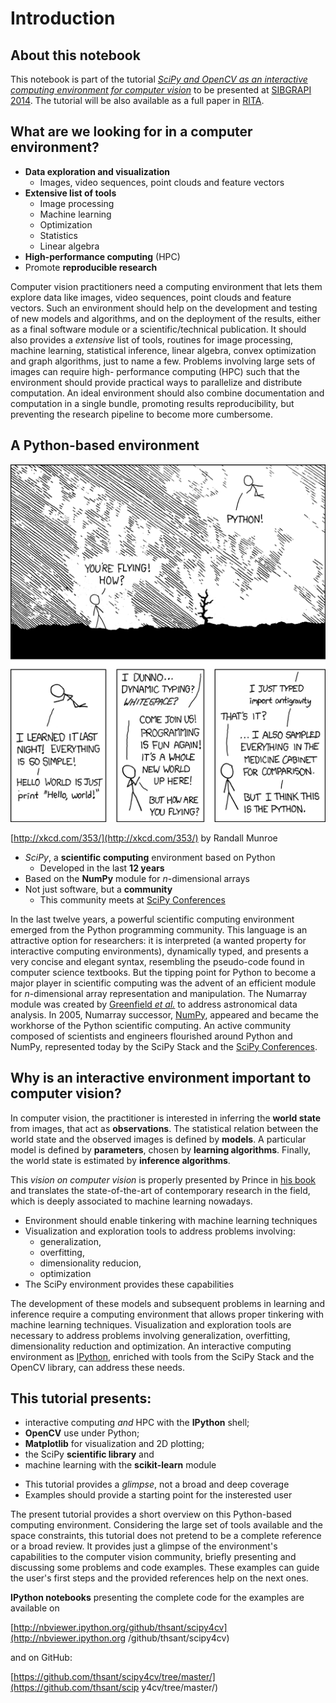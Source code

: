 
# Introduction

## About this notebook

This notebook is part of the tutorial *[SciPy and OpenCV as an interactive
computing environment for computer
vision](http://emap.fgv.br/sibgrapi-2014/tutorials.html)* to be presented at
[SIBGRAPI 2014](http://emap.fgv.br/sibgrapi-2014/). The tutorial will be also
available as a full paper in [RITA](http://www.seer.ufrgs.br/index.php/rita/).

## What are we looking for in a computer environment?

- **Data exploration and visualization**
    - Images, video sequences, point clouds and feature vectors
- **Extensive list of tools**
    - Image processing
    - Machine learning
    - Optimization
    - Statistics
    - Linear algebra
- **High-performance computing** (HPC)
- Promote **reproducible research**

Computer vision practitioners need a computing environment that lets them
explore data like images, video sequences, point clouds and feature vectors.
Such an environment should help on the development and testing of new models and
algorithms, and on the deployment of the results, either as a final software
module or a scientific/technical publication. It should also provides a
*extensive* list of tools, routines for image processing, machine learning,
statistical inference, linear algebra, convex optimization and graph algorithms,
just to name a few. Problems involving large sets of images can require high-
performance computing (HPC) such that the environment should provide practical
ways to parallelize and distribute computation. An ideal environment should also
combine documentation and computation in a single bundle, promoting results
reproducibility, but preventing the research pipeline to become more cumbersome.

## A Python-based environment
![xkcd on Python](./figs/python.png)

[http://xkcd.com/353/](http://xkcd.com/353/) by Randall Munroe

- *SciPy*, a **scientific computing** environment based on Python
  - Developed in the last **12 years**
- Based on the **NumPy** module for $n$-dimensional arrays
- Not just software, but a **community**
  - This community meets at [SciPy Conferences](http://conference.scipy.org)

In the last twelve years, a powerful scientific computing environment emerged
from the Python programming community. This language is an attractive option for
researchers: it is interpreted (a wanted property for interactive computing
environments), dynamically typed,
and presents a very concise and elegant syntax, resembling the pseudo-code found
in computer science textbooks. But the tipping point for Python to become a
major player in scientific computing was the advent of an efficient module for
$n$-dimensional array
representation and manipulation. The Numarray module was created by [Greenfield
*et al.*](http://adsabs.harvard.edu/abs/2002adass..11..140G) to address
astronomical data analysis. In 2005, Numarray successor,
[NumPy](http://www.numpy.org/), appeared and became the workhorse of the Python
scientific computing. An active community composed of scientists and engineers
flourished around Python and NumPy, represented today by the SciPy Stack and the
[SciPy Conferences](http://conference.scipy.org).

## Why is an interactive environment important to computer vision?

In computer vision, the practitioner is interested in inferring the **world
state** from images, that act as **observations**. The statistical relation
between the world state and the observed images is defined by **models**. A
particular model is defined by **parameters**, chosen  by **learning
algorithms**. Finally, the world state is estimated by **inference algorithms**.

 This *vision on computer vision* is properly presented by Prince in [his
book](http://www.computervisionmodels.com/) and translates the state-of-the-art
of contemporary research in the field, which is deeply associated to machine
learning nowadays.

- Environment should enable tinkering with machine learning techniques
- Visualization and exploration tools to address problems involving:
    - generalization,
    - overfitting,
    - dimensionality reducion,
    - optimization
- The SciPy environment provides these capabilities

The development of these models and subsequent problems in learning and
inference require a computing environment that allows proper tinkering with
machine learning techniques. Visualization and exploration tools are necessary
to address problems involving generalization, overfitting, dimensionality
reduction and optimization. An interactive computing environment as
[IPython](ython.org/), enriched with tools from the SciPy Stack and the OpenCV
library, can address these needs.

## This tutorial presents:

- interactive computing *and* HPC with the **IPython** shell;
- **OpenCV** use under Python;
- **Matplotlib** for visualization and 2D plotting;
- the SciPy **scientific library** and
- machine learning with the **scikit-learn** module

* This tutorial provides a *glimpse*, not a broad and deep coverage
* Examples should provide a starting point for the insterested user

The present tutorial provides a short overview on this Python-based computing
environment. Considering the large set of tools available and the space
constraints, this tutorial does not pretend to be a complete reference or a
broad review. It provides just a glimpse of the environment's capabilities to
the computer vision community, briefly presenting and discussing some problems
and code examples. These examples can guide the user's first steps and the
provided references help on the next ones.

**IPython notebooks** presenting the complete code for the examples are
available on

[http://nbviewer.ipython.org/github/thsant/scipy4cv](http://nbviewer.ipython.org
/github/thsant/scipy4cv)

and on GitHub:

[https://github.com/thsant/scipy4cv/tree/master/](https://github.com/thsant/scip
y4cv/tree/master/)


